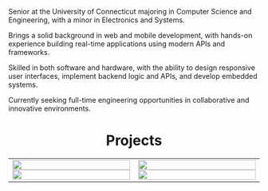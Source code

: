 Senior at the University of Connecticut majoring in Computer Science and Engineering, with a minor in Electronics and Systems.

Brings a solid background in web and mobile development, with hands-on experience building real-time applications using modern APIs and frameworks.

Skilled in both software and hardware, with the ability to design responsive user interfaces, implement backend logic and APIs, and develop embedded systems.

Currently seeking full-time engineering opportunities in collaborative and innovative environments.


<div style="text-align: center;">
  <h1>Projects</h1>
  <table width="700px" height="700px" style="margin: 0 auto;">
      <td style="vertical-align: top; width: 650px; text-align: center;">
        <img src="screenshots/collab1.png" width="100%" /><br/>
        <img src="screenshots/collab2.png" width="100%" />
      </td>
      <td style="vertical-align: top; width: 50%; text-align: center;">
        <img src="screenshots/collab1.png" width="100%" /><br/>
        <img src="screenshots/collab2.png" width="100%" />
      </td>
  </table>
</div>
